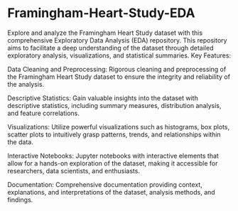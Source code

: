 # Framingham-Heart-Study-EDA
Explore and analyze the Framingham Heart Study dataset with this comprehensive Exploratory Data Analysis (EDA) repository. This repository aims to facilitate a deep understanding of the dataset through detailed exploratory analysis, visualizations, and statistical summaries.
Key Features:

Data Cleaning and Preprocessing: Rigorous cleaning and preprocessing of the Framingham Heart Study dataset to ensure the integrity and reliability of the analysis.

Descriptive Statistics: Gain valuable insights into the dataset with descriptive statistics, including summary measures, distribution analysis, and feature correlations.

Visualizations: Utilize powerful visualizations such as histograms, box plots, scatter plots to intuitively grasp patterns, trends, and relationships within the data.

Interactive Notebooks: Jupyter notebooks with interactive elements that allow for a hands-on exploration of the dataset, making it accessible for researchers, data scientists, and enthusiasts.

Documentation: Comprehensive documentation providing context, explanations, and interpretations of the dataset, analysis methods, and findings.
